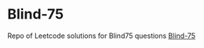 # Blind-75
Repo of Leetcode solutions for Blind75 questions
[Blind-75](https://leetcode.com/list?selectedList=9pi1cqqt)
